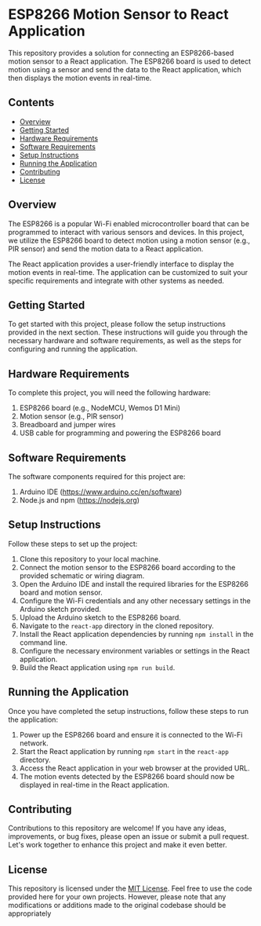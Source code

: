 # ESP8266 Motion Sensor to React Application

This repository provides a solution for connecting an ESP8266-based motion sensor to a React application. The ESP8266 board is used to detect motion using a sensor and send the data to the React application, which then displays the motion events in real-time.

## Contents

- [Overview](#overview)
- [Getting Started](#getting-started)
- [Hardware Requirements](#hardware-requirements)
- [Software Requirements](#software-requirements)
- [Setup Instructions](#setup-instructions)
- [Running the Application](#running-the-application)
- [Contributing](#contributing)
- [License](#license)

## Overview

The ESP8266 is a popular Wi-Fi enabled microcontroller board that can be programmed to interact with various sensors and devices. In this project, we utilize the ESP8266 board to detect motion using a motion sensor (e.g., PIR sensor) and send the motion data to a React application.

The React application provides a user-friendly interface to display the motion events in real-time. The application can be customized to suit your specific requirements and integrate with other systems as needed.

## Getting Started

To get started with this project, please follow the setup instructions provided in the next section. These instructions will guide you through the necessary hardware and software requirements, as well as the steps for configuring and running the application.

## Hardware Requirements

To complete this project, you will need the following hardware:

1. ESP8266 board (e.g., NodeMCU, Wemos D1 Mini)
2. Motion sensor (e.g., PIR sensor)
3. Breadboard and jumper wires
4. USB cable for programming and powering the ESP8266 board

## Software Requirements

The software components required for this project are:

1. Arduino IDE (https://www.arduino.cc/en/software)
2. Node.js and npm (https://nodejs.org)

## Setup Instructions

Follow these steps to set up the project:

1. Clone this repository to your local machine.
2. Connect the motion sensor to the ESP8266 board according to the provided schematic or wiring diagram.
3. Open the Arduino IDE and install the required libraries for the ESP8266 board and motion sensor.
4. Configure the Wi-Fi credentials and any other necessary settings in the Arduino sketch provided.
5. Upload the Arduino sketch to the ESP8266 board.
6. Navigate to the `react-app` directory in the cloned repository.
7. Install the React application dependencies by running `npm install` in the command line.
8. Configure the necessary environment variables or settings in the React application.
9. Build the React application using `npm run build`.

## Running the Application

Once you have completed the setup instructions, follow these steps to run the application:

1. Power up the ESP8266 board and ensure it is connected to the Wi-Fi network.
2. Start the React application by running `npm start` in the `react-app` directory.
3. Access the React application in your web browser at the provided URL.
4. The motion events detected by the ESP8266 board should now be displayed in real-time in the React application.

## Contributing

Contributions to this repository are welcome! If you have any ideas, improvements, or bug fixes, please open an issue or submit a pull request. Let's work together to enhance this project and make it even better.

## License

This repository is licensed under the [MIT License](LICENSE). Feel free to use the code provided here for your own projects. However, please note that any modifications or additions made to the original codebase should be appropriately

